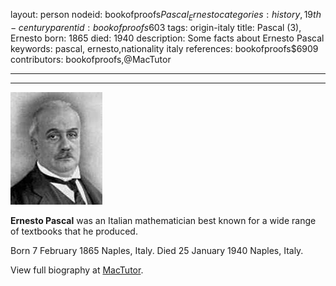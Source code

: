 layout: person
nodeid: bookofproofs$Pascal_Ernesto
categories: history,19th-century
parentid: bookofproofs$603
tags: origin-italy
title: Pascal (3), Ernesto
born: 1865
died: 1940
description: Some facts about Ernesto Pascal
keywords: pascal, ernesto,nationality italy
references: bookofproofs$6909
contributors: bookofproofs,@MacTutor

---


---

![Pascal_Ernesto.jpg](https://github.com/bookofproofs/bookofproofs.github.io/blob/main/_sources/_assets/images/portraits/Pascal_Ernesto.jpg?raw=true)

**Ernesto Pascal** was an Italian mathematician best known for a wide range of textbooks that he produced.

Born 7 February 1865 Naples, Italy. Died 25 January 1940 Naples, Italy.


View full biography at [MacTutor](https://mathshistory.st-andrews.ac.uk/Biographies/Pascal_Ernesto/).